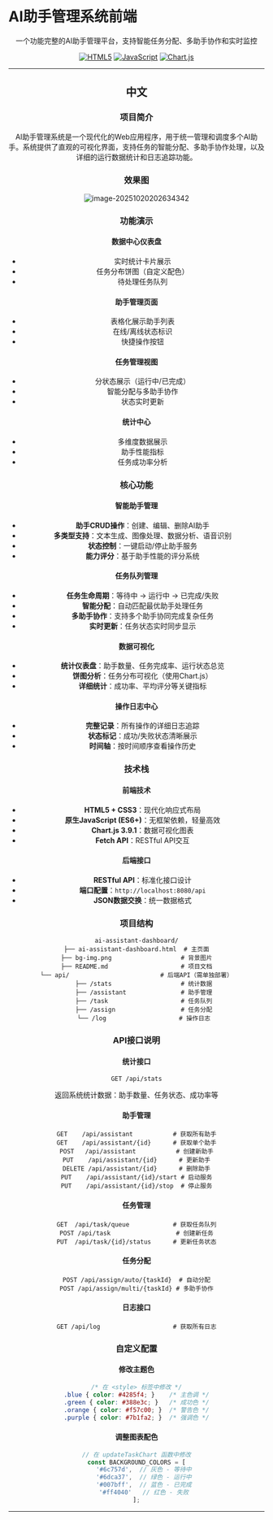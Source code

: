 # AI助手管理系统前端

<div align="center">

一个功能完整的AI助手管理平台，支持智能任务分配、多助手协作和实时监控

 [![HTML5](https://img.shields.io/badge/HTML5-E34F26?logo=html5&logoColor=white)](https://developer.mozilla.org/en-US/docs/Web/HTML) [![JavaScript](https://img.shields.io/badge/JavaScript-F7DF1E?logo=javascript&logoColor=black)](https://developer.mozilla.org/en-US/docs/Web/JavaScript) [![Chart.js](https://img.shields.io/badge/Chart.js-FF6384?logo=chartdotjs&logoColor=white)](https://www.chartjs.org/)



------

## 中文

### 项目简介

AI助手管理系统是一个现代化的Web应用程序，用于统一管理和调度多个AI助手。系统提供了直观的可视化界面，支持任务的智能分配、多助手协作处理，以及详细的运行数据统计和日志追踪功能。

### 效果图

![image-20251020202634342](C:\Users\87359\AppData\Roaming\Typora\typora-user-images\image-20251020202634342.png)



### 功能演示

#### 数据中心仪表盘

- 实时统计卡片展示
- 任务分布饼图（自定义配色）
- 待处理任务队列



#### 助手管理页面

- 表格化展示助手列表
- 在线/离线状态标识
- 快捷操作按钮



#### 任务管理视图

- 分状态展示（运行中/已完成）
- 智能分配与多助手协作
- 状态实时更新



#### 统计中心

- 多维度数据展示
- 助手性能指标
- 任务成功率分析





### 核心功能

#### 智能助手管理

- **助手CRUD操作**：创建、编辑、删除AI助手
- **多类型支持**：文本生成、图像处理、数据分析、语音识别
- **状态控制**：一键启动/停止助手服务
- **能力评分**：基于助手性能的评分系统

#### 任务队列管理

- **任务生命周期**：等待中 → 运行中 → 已完成/失败
- **智能分配**：自动匹配最优助手处理任务
- **多助手协作**：支持多个助手协同完成复杂任务
- **实时更新**：任务状态实时同步显示

#### 数据可视化

- **统计仪表盘**：助手数量、任务完成率、运行状态总览
- **饼图分析**：任务分布可视化（使用Chart.js）
- **详细统计**：成功率、平均评分等关键指标

#### 操作日志中心

- **完整记录**：所有操作的详细日志追踪
- **状态标记**：成功/失败状态清晰展示
- **时间轴**：按时间顺序查看操作历史

### 技术栈

#### 前端技术

- **HTML5 + CSS3**：现代化响应式布局
- **原生JavaScript (ES6+)**：无框架依赖，轻量高效
- **Chart.js 3.9.1**：数据可视化图表
- **Fetch API**：RESTful API交互

#### 后端接口

- **RESTful API**：标准化接口设计
- **端口配置**：`http://localhost:8080/api`
- **JSON数据交换**：统一数据格式

### 项目结构

```
ai-assistant-dashboard/
├── ai-assistant-dashboard.html  # 主页面
├── bg-img.png                   # 背景图片
├── README.md                    # 项目文档
└── api/                         # 后端API（需单独部署）
    ├── /stats                   # 统计数据
    ├── /assistant               # 助手管理
    ├── /task                    # 任务队列
    ├── /assign                  # 任务分配
    └── /log                    # 操作日志
```

### API接口说明

#### 统计接口

```http
GET /api/stats
```

返回系统统计数据：助手数量、任务状态、成功率等

#### 助手管理

```http
GET    /api/assistant           # 获取所有助手
GET    /api/assistant/{id}      # 获取单个助手
POST   /api/assistant           # 创建新助手
PUT    /api/assistant/{id}      # 更新助手
DELETE /api/assistant/{id}      # 删除助手
PUT    /api/assistant/{id}/start # 启动服务
PUT    /api/assistant/{id}/stop  # 停止服务
```

#### 任务管理

```http
GET  /api/task/queue            # 获取任务队列
POST /api/task                  # 创建新任务
PUT  /api/task/{id}/status      # 更新任务状态
```

#### 任务分配

```http
POST /api/assign/auto/{taskId}  # 自动分配
POST /api/assign/multi/{taskId} # 多助手协作
```

#### 日志接口

```http
GET /api/log                    # 获取所有日志
```

### 自定义配置

#### 修改主题色

```css
/* 在 <style> 标签中修改 */
.blue { color: #4285f4; }    /* 主色调 */
.green { color: #388e3c; }   /* 成功色 */
.orange { color: #f57c00; }  /* 警告色 */
.purple { color: #7b1fa2; }  /* 强调色 */
```

#### 调整图表配色

```javascript
// 在 updateTaskChart 函数中修改
const BACKGROUND_COLORS = [
    '#6c757d',  // 灰色 - 等待中
    '#6dca37',  // 绿色 - 运行中
    '#007bff',  // 蓝色 - 已完成
    '#ff4040'   // 红色 - 失败
];
```

------

<div align="center">

